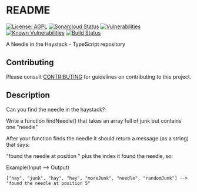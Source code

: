 # README

[![License: AGPL](https://img.shields.io/badge/License-AGPL-blue.svg)](https://github.com/gotreasa/a-needle-in-the-haystack-typescript/blob/main/LICENSE)
[![Sonarcloud Status](https://sonarcloud.io/api/project_badges/measure?project=gotreasa_a-needle-in-the-haystack-typescript&metric=alert_status)](https://sonarcloud.io/dashboard?id=gotreasa_a-needle-in-the-haystack-typescript)
[![Vulnerabilities](https://sonarcloud.io/api/project_badges/measure?project=gotreasa_a-needle-in-the-haystack-typescript&metric=vulnerabilities)](https://sonarcloud.io/summary/new_code?id=gotreasa_a-needle-in-the-haystack-typescript)
[![Known Vulnerabilities](https://snyk.io/test/github/gotreasa/a-needle-in-the-haystack-typescript/badge.svg)](https://snyk.io/test/github/gotreasa/a-needle-in-the-haystack-typescript)
[![Build Status](https://github.com/gotreasa/a-needle-in-the-haystack-typescript/actions/workflows/pipeline.yml/badge.svg)](https://github.com/gotreasa/a-needle-in-the-haystack-typescript/actions/workflows/pipeline.yml)

A Needle in the Haystack - TypeScript repository

## Contributing

Please consult [CONTRIBUTING](./CONTRIBUTING.md) for guidelines on contributing to this project.

## Description

Can you find the needle in the haystack?

Write a function findNeedle() that takes an array full of junk but contains one "needle"

After your function finds the needle it should return a message (as a string) that says:

"found the needle at position " plus the index it found the needle, so:

Example(Input --> Output)

```
["hay", "junk", "hay", "hay", "moreJunk", "needle", "randomJunk"] --> "found the needle at position 5"
```
